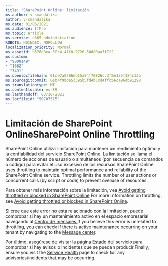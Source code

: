 ```yaml
---
title: 'SharePoint Online: limitación'
ms.author: v-smandalika
author: v-smandalika
ms.date: 01/05/2021
ms.audience: ITPro
ms.topic: article
ms.service: o365-administration
ROBOTS: NOINDEX, NOFOLLOW
localization_priority: Normal
ms.assetid: b376d8ea-50c4-47f0-9720-50d80aa3f7f1
ms.custom:
- "9000149"
- "1662"
- "3491"
ms.openlocfilehash: 01ce7a0266eb15a04f70826cc3f5e135f384c13b
ms.sourcegitcommit: 0eb4f9bde53395b5fd4b5cd4ffc56ca96db91298
ms.translationtype: MT
ms.contentlocale: es-ES
ms.lasthandoff: 03/10/2021
ms.locfileid: "50707575"
---
```

# <a name="sharepoint-online-throttling"></a><span data-ttu-id="ce375-102">Limitación de SharePoint Online</span><span class="sxs-lookup"><span data-stu-id="ce375-102">SharePoint Online Throttling</span></span>

<span data-ttu-id="ce375-p101">SharePoint Online utiliza limitación para mantener un rendimiento óptimo y la confiabilidad del servicio SharePoint Online. La limitación se llama el número de acciones de usuario o simultáneos (por secuencia de comandos o código) para evitar el uso excesivo de los recursos.</span><span class="sxs-lookup"><span data-stu-id="ce375-p101">SharePoint Online uses throttling to maintain optimal performance and reliability of the SharePoint Online service. Throttling limits the number of user actions or concurrent calls (by script or code) to prevent overuse of resources.</span></span> 

<span data-ttu-id="ce375-105">Para obtener más información sobre la limitación, vea [Avoid getting throttled or blocked in SharePoint Online](https://docs.microsoft.com/sharepoint/dev/general-development/how-to-avoid-getting-throttled-or-blocked-in-sharepoint-online).</span><span class="sxs-lookup"><span data-stu-id="ce375-105">For more information on throttling, see [Avoid getting throttled or blocked in SharePoint Online](https://docs.microsoft.com/sharepoint/dev/general-development/how-to-avoid-getting-throttled-or-blocked-in-sharepoint-online).</span></span>

<span data-ttu-id="ce375-106">Si cree que este error no está relacionado con la limitación, puede comprobar si hay un mantenimiento activo en el espacio empresarial navegando al [Centro de mensajes.](https://portal.office.com/adminportal/home#/MessageCenter)</span><span class="sxs-lookup"><span data-stu-id="ce375-106">If you believe this error is unrelated to throttling, you can check if there is active maintenance occurring on your tenant by navigating to the [Message center](https://portal.office.com/adminportal/home#/MessageCenter).</span></span>

 <span data-ttu-id="ce375-107">Por último, asegúrese de visitar la página [Estado](https://portal.office.com/adminportal/home#/servicehealth) del servicio para comprobar si hay avisos o incidentes que se puedan producir.</span><span class="sxs-lookup"><span data-stu-id="ce375-107">Finally, ensure you visit the [Service Health](https://portal.office.com/adminportal/home#/servicehealth) page to check for any advisories/incidents that may be occurring.</span></span>


